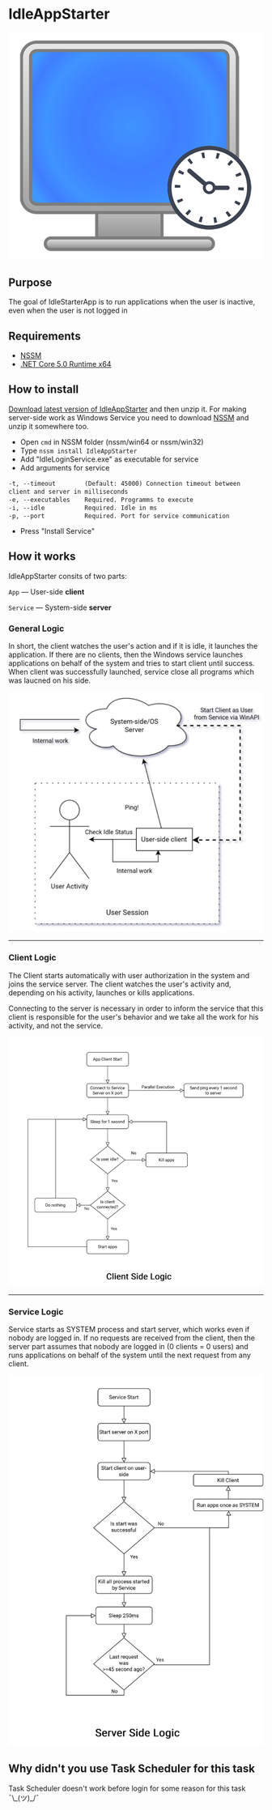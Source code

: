 # IdleAppStarter

![](https://github.com/DareFox/IdleAppStarter/raw/master/githubMedia/600px.png)

## Purpose

The goal of IdleStarterApp is to run applications when the user is inactive, even when the user is not logged in

## Requirements

*   [NSSM](https://nssm.cc/)
*   [.NET Core 5.0 Runtime x64](https://dotnet.microsoft.com/en-us/download/dotnet/5.0)

## How to install

[Download latest version of IdleAppStarter](https://github.com/DareFox/IdleAppStarter/releases/latest "Download latest version of IdleAppStarter") and then unzip it. For making server-side work as Windows Service you need to download [NSSM](https://nssm.cc/ "NSSM") and unzip it somewhere too.

*   Open `cmd` in NSSM folder (nssm/win64 or nssm/win32)
*   Type `nssm install IdleAppStarter`
*   Add "IdleLoginService.exe" as executable for service
*   Add arguments for service

<!---->

    -t, --timeout        (Default: 45000) Connection timeout between client and server in milliseconds
    -e, --executables    Required. Programms to execute
    -i, --idle           Required. Idle in ms
    -p, --port           Required. Port for service communication

*   Press "Install Service"

## How it works

IdleAppStarter consits of two parts:

`App` — User-side **client**

`Service` — System-side **server**

### General Logic

In short, the client watches the user's action and if it is idle, it launches the application. If there are no clients, then the Windows service launches applications on behalf of the system and tries to start client until success. When client was successfully launched, service close all programs which was laucned on his side.

![](https://raw.githubusercontent.com/DareFox/IdleAppStarter/clientless/githubMedia/Usage.png)

***

### Client Logic

The Сlient starts automatically with user authorization in the system and joins the service server. The client watches the user's activity and, depending on his activity, launches or kills applications.

Connecting to the server is necessary in order to inform the service that this client is responsible for the user's behavior and we take all the work for his activity, and not the service.

![](https://github.com/DareFox/IdleAppStarter/raw/master/githubMedia/ClientLogic.png)

***

### Service Logic

Service starts as SYSTEM process and start server, which works even if nobody are logged in. If no requests are received from the client, then the server part assumes that nobody are logged in (0 clients = 0 users) and runs applications on behalf of the system until the next request from any client.

![](https://github.com/DareFox/IdleAppStarter/blob/clientless/githubMedia/ServiceLogic.png)

## Why didn't you use Task Scheduler for this task

Task Scheduler doesn't work before login for some reason for this task ¯\\\_(ツ)\_/¯
